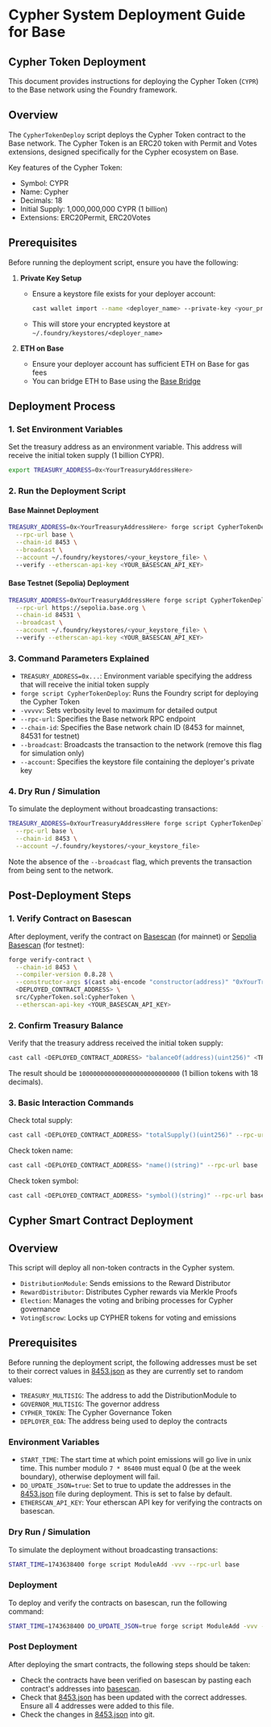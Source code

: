# Cypher System Deployment Guide for Base

## Cypher Token Deployment

This document provides instructions for deploying the Cypher Token (`CYPR`) to the Base network using the Foundry framework.

## Overview

The `CypherTokenDeploy` script deploys the Cypher Token contract to the Base network. The Cypher Token is an ERC20 token with Permit and Votes extensions, designed specifically for the Cypher ecosystem on Base.

Key features of the Cypher Token:
- Symbol: CYPR
- Name: Cypher
- Decimals: 18
- Initial Supply: 1,000,000,000 CYPR (1 billion)
- Extensions: ERC20Permit, ERC20Votes

## Prerequisites

Before running the deployment script, ensure you have the following:

1. **Private Key Setup**
   - Ensure a keystore file exists for your deployer account:
     ```bash
     cast wallet import --name <deployer_name> --private-key <your_private_key>
     ```
   - This will store your encrypted keystore at `~/.foundry/keystores/<deployer_name>`

2. **ETH on Base**
   - Ensure your deployer account has sufficient ETH on Base for gas fees
   - You can bridge ETH to Base using the [Base Bridge](https://bridge.base.org)

## Deployment Process

### 1. Set Environment Variables

Set the treasury address as an environment variable. This address will receive the initial token supply (1 billion CYPR).

```bash
export TREASURY_ADDRESS=0x<YourTreasuryAddressHere>
```

### 2. Run the Deployment Script

#### Base Mainnet Deployment

```bash
TREASURY_ADDRESS=0x<YourTreasuryAddressHere> forge script CypherTokenDeploy -vvvvv \
  --rpc-url base \
  --chain-id 8453 \
  --broadcast \
  --account ~/.foundry/keystores/<your_keystore_file> \ 
  --verify --etherscan-api-key <YOUR_BASESCAN_API_KEY>
```

#### Base Testnet (Sepolia) Deployment

```bash
TREASURY_ADDRESS=0xYourTreasuryAddressHere forge script CypherTokenDeploy -vvvvv \
  --rpc-url https://sepolia.base.org \
  --chain-id 84531 \
  --broadcast \
  --account ~/.foundry/keystores/<your_keystore_file> \ 
  --verify --etherscan-api-key <YOUR_BASESCAN_API_KEY>
```

### 3. Command Parameters Explained

- `TREASURY_ADDRESS=0x...`: Environment variable specifying the address that will receive the initial token supply
- `forge script CypherTokenDeploy`: Runs the Foundry script for deploying the Cypher Token
- `-vvvvv`: Sets verbosity level to maximum for detailed output
- `--rpc-url`: Specifies the Base network RPC endpoint
- `--chain-id`: Specifies the Base network chain ID (8453 for mainnet, 84531 for testnet)
- `--broadcast`: Broadcasts the transaction to the network (remove this flag for simulation only)
- `--account`: Specifies the keystore file containing the deployer's private key

### 4. Dry Run / Simulation

To simulate the deployment without broadcasting transactions:

```bash
TREASURY_ADDRESS=0xYourTreasuryAddressHere forge script CypherTokenDeploy -vvvvv \
  --rpc-url base \
  --chain-id 8453 \
  --account ~/.foundry/keystores/<your_keystore_file>
```

Note the absence of the `--broadcast` flag, which prevents the transaction from being sent to the network.

## Post-Deployment Steps

### 1. Verify Contract on Basescan

After deployment, verify the contract on [Basescan](https://basescan.org) (for mainnet) or [Sepolia Basescan](https://sepolia.basescan.org) (for testnet):

```bash
forge verify-contract \
  --chain-id 8453 \
  --compiler-version 0.8.28 \
  --constructor-args $(cast abi-encode "constructor(address)" "0xYourTreasuryAddressHere") \
  <DEPLOYED_CONTRACT_ADDRESS> \
  src/CypherToken.sol:CypherToken \
  --etherscan-api-key <YOUR_BASESCAN_API_KEY>
```

### 2. Confirm Treasury Balance

Verify that the treasury address received the initial token supply:

```bash
cast call <DEPLOYED_CONTRACT_ADDRESS> "balanceOf(address)(uint256)" <TREASURY_ADDRESS> --rpc-url base
```

The result should be `1000000000000000000000000000` (1 billion tokens with 18 decimals).

### 3. Basic Interaction Commands

Check total supply:
```bash
cast call <DEPLOYED_CONTRACT_ADDRESS> "totalSupply()(uint256)" --rpc-url base
```

Check token name:
```bash
cast call <DEPLOYED_CONTRACT_ADDRESS> "name()(string)" --rpc-url base
```

Check token symbol:
```bash
cast call <DEPLOYED_CONTRACT_ADDRESS> "symbol()(string)" --rpc-url base
```


## Cypher Smart Contract Deployment

## Overview

This script will deploy all non-token contracts in the Cypher system.
- `DistributionModule`: Sends emissions to the Reward Distributor
- `RewardDistributor`: Distributes Cypher rewards via Merkle Proofs
- `Election`: Manages the voting and bribing processes for Cypher governance
- `VotingEscrow`: Locks up CYPHER tokens for voting and emissions

## Prerequisites

Before running the deployment script, the following addresses must be set to their correct values in [8453.json](addresses/8453.json) as they are currently set to random values:
- `TREASURY_MULTISIG`: The address to add the DistributionModule to
- `GOVERNOR_MULTISIG`: The governor address
- `CYPHER_TOKEN`: The Cypher Governance Token
- `DEPLOYER_EOA`: The address being used to deploy the contracts

### Environment Variables
- `START_TIME`: The start time at which point emissions will go live in unix time. This number modulo `7 * 86400` must equal 0 (be at the week boundary), otherwise deployment will fail.
- `DO_UPDATE_JSON=true`: Set to true to update the addresses in the [8453.json](addresses/8453.json) file during deployment. This is set to false by default.
- `ETHERSCAN_API_KEY`: Your etherscan API key for verifying the contracts on basescan.

### Dry Run / Simulation
To simulate the deployment without broadcasting transactions:

```bash
START_TIME=1743638400 forge script ModuleAdd -vvv --rpc-url base
```

### Deployment
To deploy and verify the contracts on basescan, run the following command:

```bash
START_TIME=1743638400 DO_UPDATE_JSON=true forge script ModuleAdd -vvv --rpc-url base --broadcast --verify --etherscan-api-key $ETHERSCAN_API_KEY --account ~/.foundry/keystores/<path_to_key_file>
```


### Post Deployment

After deploying the smart contracts, the following steps should be taken:
- Check the contracts have been verified on basescan by pasting each contract's addresses into [basescan](https://basescan.org/).
- Check that [8453.json](addresses/8453.json) has been updated with the correct addresses. Ensure all 4 addresses were added to this file.
- Check the changes in [8453.json](addresses/8453.json) into git.
